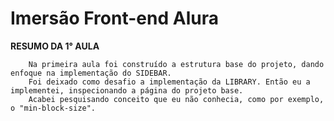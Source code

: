 # Imersão Front-end Alura

**RESUMO DA 1° AULA**

        Na primeira aula foi construído a estrutura base do projeto, dando enfoque na implementação do SIDEBAR. 
        Foi deixado como desafio a implementação da LIBRARY. Então eu a implementei, inspecionando a página do projeto base. 
        Acabei pesquisando conceito que eu não conhecia, como por exemplo, o "min-block-size". 



